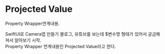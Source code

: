 # Projected Value

Property Wrapper연계내용.  

SwiftUI로 Camera앱 만들기 블로그, 유튜브를 보는데 $변수명 형태가 있어서 궁금해져서 알아보기 시작.  
Property Wrapper 연계내용인 Projected Value라고 한다.


<br/>
<br/>
<br/>


